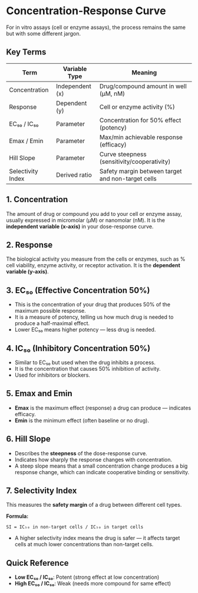 # Concentration-Response Curve

For in vitro assays (cell or enzyme assays), the process remains the same but with some different jargon.

## Key Terms

| Term | Variable Type | Meaning |
|------|---------------|---------|
| Concentration | Independent (x) | Drug/compound amount in well (µM, nM) |
| Response | Dependent (y) | Cell or enzyme activity (%) |
| EC₅₀ / IC₅₀ | Parameter | Concentration for 50% effect (potency) |
| Emax / Emin | Parameter | Max/min achievable response (efficacy) |
| Hill Slope | Parameter | Curve steepness (sensitivity/cooperativity) |
| Selectivity Index | Derived ratio | Safety margin between target and non-target cells |

## 1. Concentration

The amount of drug or compound you add to your cell or enzyme assay, usually expressed in micromolar (µM) or nanomolar (nM). It is the **independent variable (x-axis)** in your dose-response curve.

## 2. Response

The biological activity you measure from the cells or enzymes, such as % cell viability, enzyme activity, or receptor activation. It is the **dependent variable (y-axis)**.

## 3. EC₅₀ (Effective Concentration 50%)

- This is the concentration of your drug that produces 50% of the maximum possible response.
- It is a measure of potency, telling us how much drug is needed to produce a half-maximal effect.
- Lower EC₅₀ means higher potency — less drug is needed.

## 4. IC₅₀ (Inhibitory Concentration 50%)

- Similar to EC₅₀ but used when the drug inhibits a process.
- It is the concentration that causes 50% inhibition of activity.
- Used for inhibitors or blockers.

## 5. Emax and Emin

- **Emax** is the maximum effect (response) a drug can produce — indicates efficacy.
- **Emin** is the minimum effect (often baseline or no drug).

## 6. Hill Slope

- Describes the **steepness** of the dose-response curve.
- Indicates how sharply the response changes with concentration.
- A steep slope means that a small concentration change produces a big response change, which can indicate cooperative binding or sensitivity.

## 7. Selectivity Index

This measures the **safety margin** of a drug between different cell types.

**Formula:**
```
SI = IC₅₀ in non-target cells / IC₅₀ in target cells
```

- A higher selectivity index means the drug is safer — it affects target cells at much lower concentrations than non-target cells.

## Quick Reference

- **Low EC₅₀ / IC₅₀**: Potent (strong effect at low concentration)
- **High EC₅₀ / IC₅₀**: Weak (needs more compound for same effect)